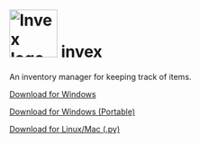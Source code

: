 # <img src="invex_ico.ico" alt="Invex logo" style="width: 85px; height: 85px;"/> invex
An inventory manager for keeping track of items.

[Download for Windows](https://github.com/tripalc/invex/releases/download/v1/invex-win.bat)

[Download for Windows (Portable)](https://github.com/tripalc/invex/releases/download/v1/invex.exe)

[Download for Linux/Mac (.py)](https://github.com/tripalc/invex/releases/download/v1/invex.py)
